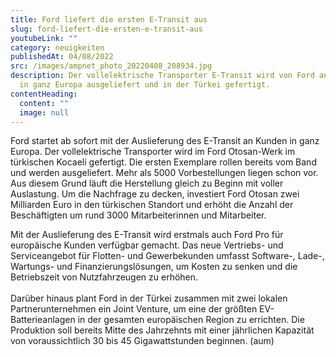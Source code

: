 ```yaml
---
title: Ford liefert die ersten E-Transit aus
slug: ford-liefert-die-ersten-e-transit-aus
youtubeLink: ""
category: neuigkeiten
publishedAt: 04/08/2022
src: /images/ampnet_photo_20220408_208934.jpg
description: Der vollelektrische Transporter E-Transit wird von Ford an Kunden
  in ganz Europa ausgeliefert und in der Türkei gefertigt.
contentHeading:
  content: ""
  image: null
---
```

Ford startet ab sofort mit der Auslieferung des E-Transit an Kunden in ganz Europa. Der vollelektrische Transporter wird im Ford Otosan-Werk im türkischen Kocaeli gefertigt. Die ersten Exemplare rollen bereits vom Band und werden ausgeliefert. Mehr als 5000 Vorbestellungen liegen schon vor. Aus diesem Grund läuft die Herstellung gleich zu Beginn mit voller Auslastung. Um die Nachfrage zu decken, investiert Ford Otosan zwei Milliarden Euro in den türkischen Standort und erhöht die Anzahl der Beschäftigten um rund 3000 Mitarbeiterinnen und Mitarbeiter.

Mit der Auslieferung des E-Transit wird erstmals auch Ford Pro für europäische Kunden verfügbar gemacht. Das neue Vertriebs- und Serviceangebot für Flotten- und Gewerbekunden umfasst Software-, Lade-, Wartungs- und Finanzierungslösungen, um Kosten zu senken und die Betriebszeit von Nutzfahrzeugen zu erhöhen.\
\
Darüber hinaus plant Ford in der Türkei zusammen mit zwei lokalen Partnerunternehmen ein Joint Venture, um eine der größten EV-Batterieanlagen in der gesamten europäischen Region zu errichten. Die Produktion soll bereits Mitte des Jahrzehnts mit einer jährlichen Kapazität von voraussichtlich 30 bis 45 Gigawattstunden beginnen. (aum)